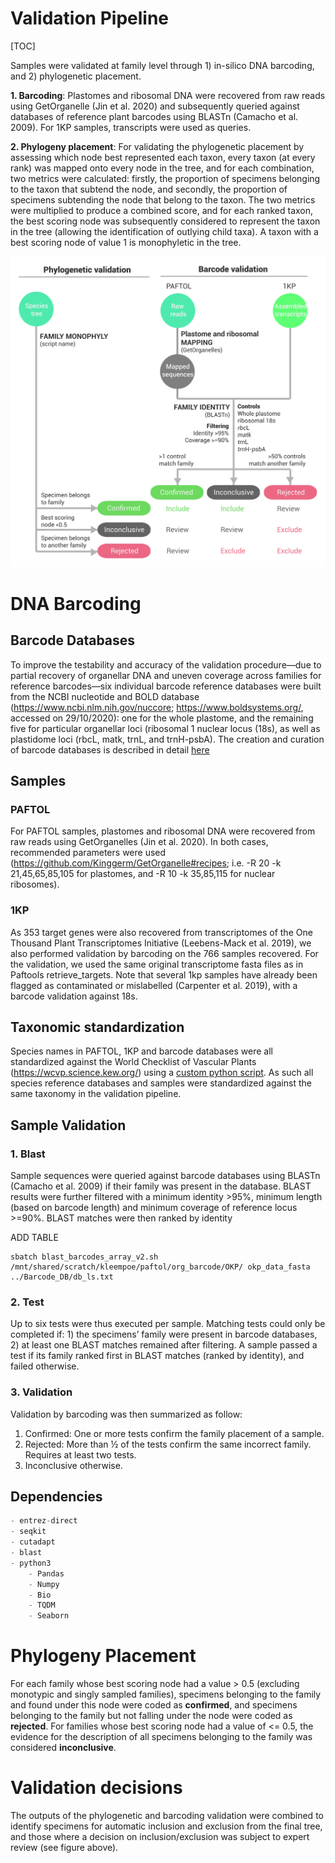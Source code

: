 # Validation Pipeline
[TOC]

Samples were validated at family level through 1) in-silico DNA barcoding, and 2) phylogenetic placement.

**1. Barcoding**: Plastomes and ribosomal DNA were recovered from raw reads using GetOrganelle (Jin et al. 2020) and subsequently queried against databases of reference plant barcodes using BLASTn (Camacho et al. 2009). For 1KP samples, transcripts were used as queries. 

**2. Phylogeny placement**: For validating the phylogenetic placement by  assessing which node best represented each taxon, every taxon (at every rank) was mapped onto every node in the tree, and for each combination, two metrics were calculated: firstly, the proportion of specimens belonging to the  taxon that subtend the node, and secondly, the proportion of specimens subtending the node that belong to the taxon. The two metrics were multiplied to produce a combined score, and for each ranked taxon, the best scoring node was subsequently considered to represent the taxon in the tree (allowing the identification of outlying child taxa). A taxon with a best scoring node of value 1 is monophyletic in the tree.


![QC_pipeline_table](QC_pipeline_table.jpg)

# DNA Barcoding
## Barcode Databases
To improve the testability and accuracy of the validation procedure—due to partial recovery of organellar DNA and uneven coverage across families for reference barcodes—six individual barcode reference databases were built from the NCBI nucleotide and BOLD database (https://www.ncbi.nlm.nih.gov/nuccore; https://www.boldsystems.org/, accessed on 29/10/2020): one for the whole plastome, and the remaining five for particular organellar loci (ribosomal 1 nuclear locus (18s), as well as plastidome loci (rbcL, matk, trnL, and trnH-psbA). 
The creation and curation of barcode databases is described in detail [here](Barcode_Databases/README.md)



## Samples
### PAFTOL
For PAFTOL samples, plastomes and ribosomal DNA were recovered from raw reads using GetOrganelles (Jin et al. 2020). In both cases, recommended parameters were used (https://github.com/Kinggerm/GetOrganelle#recipes; i.e. -R 20 -k 21,45,65,85,105 for plastomes, and -R 10 -k 35,85,115 for nuclear ribosomes).

### 1KP
As 353 target genes were also recovered from transcriptomes of the One Thousand Plant Transcriptomes Initiative (Leebens-Mack et al. 2019), we also performed validation by barcoding on the 766 samples recovered. For the validation, we used the same original transcriptome fasta files as in Paftools retrieve_targets. Note that several 1kp samples have already been flagged as contaminated or mislabelled (Carpenter et al. 2019), with a barcode validation against 18s.

## Taxonomic standardization

Species names in PAFTOL, 1KP and barcode databases were all standardized against the World Checklist of Vascular Plants (https://wcvp.science.kew.org/)  using a [custom python script](WCVP_Taxo/README.md). As such all species reference databases and samples were standardized against the same taxonomy in the validation pipeline.

## Sample Validation
### 1. Blast

Sample sequences were queried against barcode databases using BLASTn (Camacho et al. 2009) if their family was present in the database. BLAST results were further filtered with a minimum identity >95%, minimum length (based on barcode length) and minimum coverage of reference locus >=90%. BLAST matches were then ranked by identity

ADD TABLE

```shell
sbatch blast_barcodes_array_v2.sh /mnt/shared/scratch/kleempoe/paftol/org_barcode/OKP/ okp_data_fasta ../Barcode_DB/db_ls.txt
```

### 2. Test

Up to six tests were thus executed per sample. Matching tests could only be completed if: 1) the specimens’ family were present in barcode databases, 2) at least one BLAST matches remained after filtering. A sample passed a test if its family ranked first in BLAST matches (ranked by identity), and failed otherwise. 

### 3. Validation

Validation by barcoding was then summarized as follow:  

1. Confirmed: One or more tests confirm the family placement of a sample.
2. Rejected: More than ½ of the tests confirm the same incorrect family. Requires at least two tests.
3. Inconclusive otherwise.

## Dependencies

```python
- entrez-direct 
- seqkit
- cutadapt
- blast
- python3
	- Pandas
	- Numpy
	- Bio
	- TQDM
	- Seaborn
```

# Phylogeny Placement
For each family whose best scoring node had a value > 0.5 (excluding monotypic and singly sampled families), specimens belonging to the family and found under this node were coded as **confirmed**, and specimens belonging to the family but not falling under the node were coded as **rejected**. For families whose best scoring node had a value of <= 0.5, the evidence for the description of all specimens belonging to the family was considered **inconclusive**.

# Validation decisions
The outputs of the phylogenetic and barcoding validation were combined to identify specimens for automatic inclusion and exclusion from the final tree, and those where a decision on inclusion/exclusion was subject to expert review (see figure above).